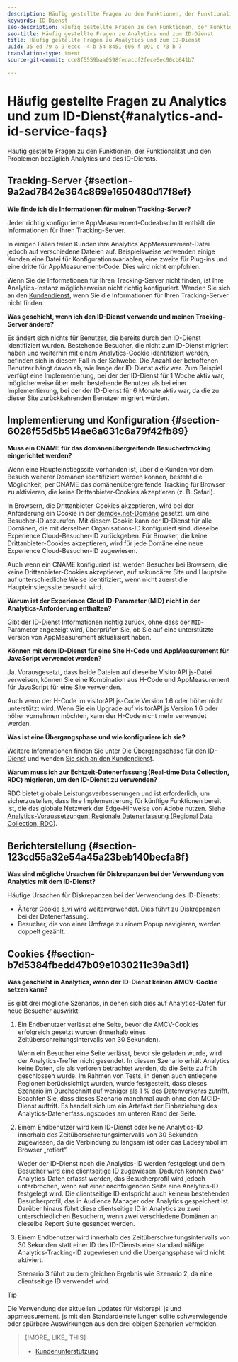 ```yaml
---
description: Häufig gestellte Fragen zu den Funktionen, der Funktionalität und den Problemen bezüglich Analytics und des ID-Diensts.
keywords: ID-Dienst
seo-description: Häufig gestellte Fragen zu den Funktionen, der Funktionalität und den Problemen bezüglich Analytics und des ID-Diensts.
seo-title: Häufig gestellte Fragen zu Analytics und zum ID-Dienst
title: Häufig gestellte Fragen zu Analytics und zum ID-Dienst
uuid: 35 ed 79 a 9-eccc -4 b 54-8451-606 f 091 c 73 b 7
translation-type: tm+mt
source-git-commit: cce8f5559baa0598fedaccf2fece6ec90cb641b7

---
```



# Häufig gestellte Fragen zu Analytics und zum ID-Dienst{#analytics-and-id-service-faqs}

Häufig gestellte Fragen zu den Funktionen, der Funktionalität und den Problemen bezüglich Analytics und des ID-Diensts.

## Tracking-Server {#section-9a2ad7842e364c869e1650480d17f8ef}

**Wie finde ich die Informationen für meinen Tracking-Server?**

Jeder richtig konfigurierte AppMeasurement-Codeabschnitt enthält die Informationen für Ihren Tracking-Server.

In einigen Fällen teilen Kunden ihre Analytics AppMeasurement-Datei jedoch auf verschiedene Dateien auf. Beispielsweise verwenden einige Kunden eine Datei für Konfigurationsvariablen, eine zweite für Plug-ins und eine dritte für AppMeasurement-Code. Dies wird nicht empfohlen.

Wenn Sie die Informationen für Ihren Tracking-Server nicht finden, ist Ihre Analytics-Instanz möglicherweise nicht richtig konfiguriert. Wenden Sie sich an den [Kundendienst](https://helpx.adobe.com/marketing-cloud/contact-support.html), wenn Sie die Informationen für Ihren Tracking-Server nicht finden.

**Was geschieht, wenn ich den ID-Dienst verwende und meinen Tracking-Server ändere?**

Es ändert sich nichts für Benutzer, die bereits durch den ID-Dienst identifiziert wurden. Bestehende Besucher, die nicht zum ID-Dienst migriert haben und weiterhin mit einem Analytics-Cookie identifiziert werden, befinden sich in diesem Fall in der Schwebe. Die Anzahl der betroffenen Benutzer hängt davon ab, wie lange der ID-Dienst aktiv war. Zum Beispiel verfügt eine Implementierung, bei der der ID-Dienst für 1 Woche aktiv war, möglicherweise über mehr bestehende Benutzer als bei einer Implementierung, bei der der ID-Dienst für 6 Monate aktiv war, da die zu dieser Site zurückkehrenden Benutzer migriert würden.

## Implementierung und Konfiguration {#section-6028f55d5b514ae6a631c6a79f42fb89}

**Muss ein CNAME für das domänenübergreifende Besuchertracking eingerichtet werden?**

Wenn eine Haupteinstiegssite vorhanden ist, über die Kunden vor dem Besuch weiterer Domänen identifiziert werden können, besteht die Möglichkeit, per CNAME das domänenübergreifende Tracking für Browser zu aktivieren, die keine Drittanbieter-Cookies akzeptieren (z. B. Safari).

In Browsern, die Drittanbieter-Cookies akzeptieren, wird bei der Anforderung ein Cookie in der [demdex.net-Domäne](https://marketing.adobe.com/resources/help/en_US/aam/demdex-calls.html) gesetzt, um eine Besucher-ID abzurufen. Mit diesem Cookie kann der ID-Dienst für alle Domänen, die mit derselben Organisations-ID konfiguriert sind, dieselbe Experience Cloud-Besucher-ID zurückgeben. Für Browser, die keine Drittanbieter-Cookies akzeptieren, wird für jede Domäne eine neue Experience Cloud-Besucher-ID zugewiesen.

Auch wenn ein CNAME konfiguriert ist, werden Besucher bei Browsern, die keine Drittanbieter-Cookies akzeptieren, auf sekundärer Site und Hauptsite auf unterschiedliche Weise identifiziert, wenn nicht zuerst die Haupteinstiegssite besucht wird.

**Warum ist der Experience Cloud ID-Parameter (MID) nicht in der Analytics-Anforderung enthalten?**

Gibt der ID-Dienst Informationen richtig zurück, ohne dass der `MID`-Parameter angezeigt wird, überprüfen Sie, ob Sie auf eine unterstützte Version von AppMeasurement aktualisiert haben.

**Können mit dem ID-Dienst für eine Site H-Code und AppMeasurement für JavaScript verwendet werden**?

Ja. Vorausgesetzt, dass beide Dateien auf dieselbe VisitorAPI.js-Datei verweisen, können Sie eine Kombination aus H-Code und AppMeasurement für JavaScript für eine Site verwenden.

Auch wenn der H-Code im visitorAPI.js-Code Version 1.6 oder höher nicht unterstützt wird. Wenn Sie ein Upgrade auf visitorAPI.js Version 1.6 oder höher vornehmen möchten, kann der H-Code nicht mehr verwendet werden.

**Was ist eine Übergangsphase und wie konfiguriere ich sie?**

Weitere Informationen finden Sie unter [Die Übergangsphase für den ID-Dienst](../mcvid-reference/mcvid-analytics-reference/mcvid-grace-period.md) und wenden [Sie sich an den Kundendienst](https://helpx.adobe.com/marketing-cloud/contact-support.html).

**Warum muss ich zur Echtzeit-Datenerfassung (Real-time Data Collection, RDC) migrieren, um den ID-Dienst zu verwenden?**

RDC bietet globale Leistungsverbesserungen und ist erforderlich, um sicherzustellen, dass Ihre Implementierung für künftige Funktionen bereit ist, die das globale Netzwerk der Edge-Hinweise von Adobe nutzen. Siehe [Analytics-Voraussetzungen: Regionale Datenerfassung (Regional Data Collection, RDC](../mcvid-reference/mcvid-requirements.md#section-7d04bb013bc84a25bae3b148bc0ca25f)).

## Berichterstellung {#section-123cd55a32e54a45a23beb140becfa8f}

**Was sind mögliche Ursachen für Diskrepanzen bei der Verwendung von Analytics mit dem ID-Dienst?**

Häufige Ursachen für Diskrepanzen bei der Verwendung des ID-Diensts:

* Älterer Cookie s_vi wird weiterverwendet. Dies führt zu Diskrepanzen bei der Datenerfassung.
* Besucher, die von einer Umfrage zu einem Popup navigieren, werden doppelt gezählt.

## Cookies {#section-b7d5384fbedd47b09e1030211c39a3d1}

**Was geschieht in Analytics, wenn der ID-Dienst keinen AMCV-Cookie setzen kann?**

Es gibt drei mögliche Szenarios, in denen sich dies auf Analytics-Daten für neue Besucher auswirkt:

1. Ein Endbenutzer verlässt eine Seite, bevor die AMCV-Cookies erfolgreich gesetzt wurden (innerhalb eines Zeitüberschreitungsintervalls von 30 Sekunden).

   Wenn ein Besucher eine Seite verlässt, bevor sie geladen wurde, wird der Analytics-Treffer nicht gesendet. In diesem Szenario erhält Analytics keine Daten, die als verloren betrachtet werden, da die Seite zu früh geschlossen wurde. Im Rahmen von Tests, in denen auch entlegene Regionen berücksichtigt wurden, wurde festgestellt, dass dieses Szenario im Durchschnitt auf weniger als 1 % des Datenverkehrs zutrifft. Beachten Sie, dass dieses Szenario manchmal auch ohne den MCID-Dienst auftritt. Es handelt sich um ein Artefakt der Einbeziehung des Analytics-Datenerfassungscodes am unteren Rand der Seite.

1. Einem Endbenutzer wird kein ID-Dienst oder keine Analytics-ID innerhalb des Zeitüberschreitungsintervalls von 30 Sekunden zugewiesen, da die Verbindung zu langsam ist oder das Ladesymbol im Browser „rotiert“.

   Weder der ID-Dienst noch die Analytics-ID werden festgelegt und dem Besucher wird eine clientseitige ID zugewiesen. Dadurch können zwar Analytics-Daten erfasst werden, das Besucherprofil wird jedoch unterbrochen, wenn auf einer nachfolgenden Seite eine Analytics-ID festgelegt wird. Die clientseitige ID entspricht auch keinem bestehenden Besucherprofil, das in Audience Manager oder Analytics gespeichert ist. Darüber hinaus führt diese clientseitige ID in Analytics zu zwei unterschiedlichen Besuchern, wenn zwei verschiedene Domänen an dieselbe Report Suite gesendet werden.

1. Einem Endbenutzer wird innerhalb des Zeitüberschreitungsintervalls von 30 Sekunden statt einer ID des ID-Diensts eine standardmäßige Analytics-Tracking-ID zugewiesen und die Übergangsphase wird nicht aktiviert.

   Szenario 3 führt zu dem gleichen Ergebnis wie Szenario 2, da eine clientseitige ID verwendet wird.

>[!TIP]
>
>Die Verwendung der aktuellen Updates für visitorapi. js und appmeasurement. js mit den Standardeinstellungen sollte schwerwiegende oder spürbare Auswirkungen aus den drei obigen Szenarien vermeiden.

>[!MORE_ LIKE_ THIS]
>
>* [Kundenunterstützung](https://helpx.adobe.com/marketing-cloud/contact-support.html)

